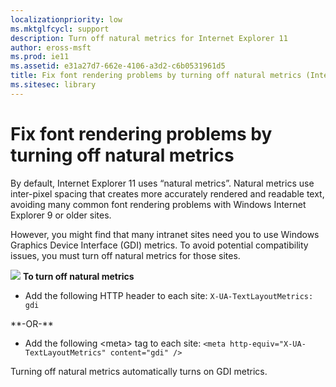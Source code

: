 ```yaml
---
localizationpriority: low
ms.mktglfcycl: support
description: Turn off natural metrics for Internet Explorer 11
author: eross-msft
ms.prod: ie11
ms.assetid: e31a27d7-662e-4106-a3d2-c6b0531961d5
title: Fix font rendering problems by turning off natural metrics (Internet Explorer 11 for IT Pros)
ms.sitesec: library
---
```



# Fix font rendering problems by turning off natural metrics
By default, Internet Explorer 11 uses “natural metrics”. Natural metrics use inter-pixel spacing that creates more accurately rendered and readable text, avoiding many common font rendering problems with Windows Internet Explorer 9 or older sites.

However, you might find that many intranet sites need you to use Windows Graphics Device Interface (GDI) metrics. To avoid potential compatibility issues, you must turn off natural metrics for those sites.

 ![](images/wedge.gif) **To turn off natural metrics**

-   Add the following HTTP header to each site: `X-UA-TextLayoutMetrics: gdi`

<p>**-OR-**<p>

- Add the following &lt;meta&gt; tag to each site: `<meta http-equiv="X-UA-TextLayoutMetrics" content="gdi" />`

Turning off natural metrics automatically turns on GDI metrics.

 

 



